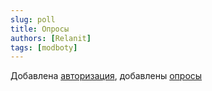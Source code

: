 ```yaml
---
slug: poll
title: Опросы
authors: [Relanit]
tags: [modboty]
---
```


Добавлена [авторизация](docs/auth), добавлены [опросы](docs/features/poll)
